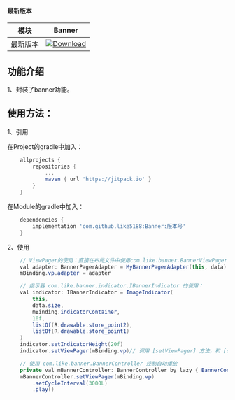 #### 最新版本

模块|Banner
---|---
最新版本|[![Download](https://jitpack.io/v/like5188/Banner.svg)](https://jitpack.io/#like5188/Banner)

## 功能介绍
1、封装了banner功能。

## 使用方法：

1、引用

在Project的gradle中加入：
```groovy
    allprojects {
        repositories {
            ...
            maven { url 'https://jitpack.io' }
        }
    }
```
在Module的gradle中加入：
```groovy
    dependencies {
        implementation 'com.github.like5188:Banner:版本号'
    }
```

2、使用
```java
    // ViewPager的使用：直接在布局文件中使用com.like.banner.BannerViewPager。adapter使用com.like.banner.BannerPagerAdapter
    val adapter: BannerPagerAdapter = MyBannerPagerAdapter(this, data)
    mBinding.vp.adapter = adapter

    // 指示器 com.like.banner.indicator.IBannerIndicator 的使用：
    val indicator: IBannerIndicator = ImageIndicator(
        this,
        data.size,
        mBinding.indicatorContainer,
        10f,
        listOf(R.drawable.store_point2),
        listOf(R.drawable.store_point1)
    )
    indicator.setIndicatorHeight(20f)
    indicator.setViewPager(mBinding.vp)// 调用 [setViewPager] 方法，和 [com.like.banner.BannerController] 设置同一个 [com.like.banner.BannerViewPager] 即可。

    // 使用 com.like.banner.BannerController 控制自动播放
    private val mBannerController: BannerController by lazy { BannerController() }
    mBannerController.setViewPager(mBinding.vp)
        .setCycleInterval(3000L)
        .play()
```